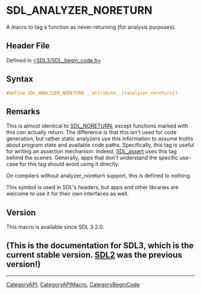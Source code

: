 # SDL_ANALYZER_NORETURN

A macro to tag a function as never-returning (for analysis purposes).

## Header File

Defined in [<SDL3/SDL_begin_code.h>](https://github.com/libsdl-org/SDL/blob/main/include/SDL3/SDL_begin_code.h)

## Syntax

```c
#define SDL_ANALYZER_NORETURN __attribute__((analyzer_noreturn))
```

## Remarks

This is almost identical to [SDL_NORETURN](SDL_NORETURN), except functions
marked with this _can_ actually return. The difference is that this isn't
used for code generation, but rather static analyzers use this information
to assume truths about program state and available code paths.
Specifically, this tag is useful for writing an assertion mechanism.
Indeed, [SDL_assert](SDL_assert) uses this tag behind the scenes.
Generally, apps that don't understand the specific use-case for this tag
should avoid using it directly.

On compilers without analyzer_noreturn support, this is defined to nothing.

This symbol is used in SDL's headers, but apps and other libraries are
welcome to use it for their own interfaces as well.

## Version

This macro is available since SDL 3.2.0.

## (This is the documentation for SDL3, which is the current stable version. [SDL2](https://wiki.libsdl.org/SDL2/) was the previous version!)



----
[CategoryAPI](CategoryAPI), [CategoryAPIMacro](CategoryAPIMacro), [CategoryBeginCode](CategoryBeginCode)


